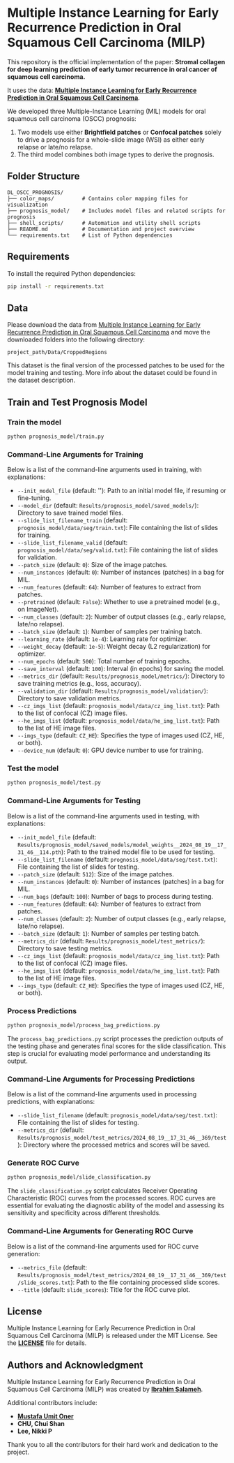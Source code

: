 # Multiple Instance Learning for Early Recurrence Prediction in Oral Squamous Cell Carcinoma (MILP)

This repository is the official implementation of the paper: 
**Stromal collagen for deep learning prediction of early tumor recurrence in oral cancer of squamous cell carcinoma.**

It uses the data: **[Multiple Instance Learning for Early Recurrence Prediction in Oral Squamous Cell Carcinoma](https://zenodo.org/records/10658626)**.

We developed three Multiple-Instance Learning (MIL) models for oral squamous cell carcinoma (OSCC) prognosis:
1. Two models use either **Brightfield patches** or **Confocal patches** solely to drive a prognosis for a whole-slide image (WSI) as either early relapse or late/no relapse.
2. The third model combines both image types to derive the prognosis.

## Folder Structure
```
DL_OSCC_PROGNOSIS/
├── color_maps/         # Contains color mapping files for visualization
├── prognosis_model/    # Includes model files and related scripts for prognosis
├── shell_scripts/      # Automation and utility shell scripts
├── README.md           # Documentation and project overview
└── requirements.txt    # List of Python dependencies
```

## Requirements

To install the required Python dependencies:

```bash
pip install -r requirements.txt
```

## Data

Please download the data from [Multiple Instance Learning for Early Recurrence Prediction in Oral Squamous Cell Carcinoma](https://zenodo.org/records/10658626) and move the downloaded folders into the following directory:

```
project_path/Data/CroppedRegions
```
This dataset is the final version of the processed patches to be used for the model training and testing. More info about the dataset could be found in the dataset description.

## Train and Test Prognosis Model

### Train the model
```bash
python prognosis_model/train.py
```

### Command-Line Arguments for Training

Below is a list of the command-line arguments used in training, with explanations:

- `--init_model_file` (default: ''): Path to an initial model file, if resuming or fine-tuning.
- `--model_dir` (default: `Results/prognosis_model/saved_models/`): Directory to save trained model files.
- `--slide_list_filename_train` (default: `prognosis_model/data/seg/train.txt`): File containing the list of slides for training.
- `--slide_list_filename_valid` (default: `prognosis_model/data/seg/valid.txt`): File containing the list of slides for validation.
- `--patch_size` (default: `0`): Size of the image patches.
- `--num_instances` (default: `0`): Number of instances (patches) in a bag for MIL.
- `--num_features` (default: `64`): Number of features to extract from patches.
- `--pretrained` (default: `False`): Whether to use a pretrained model (e.g., on ImageNet).
- `--num_classes` (default: `2`): Number of output classes (e.g., early relapse, late/no relapse).
- `--batch_size` (default: `1`): Number of samples per training batch.
- `--learning_rate` (default: `1e-4`): Learning rate for optimizer.
- `--weight_decay` (default: `1e-5`): Weight decay (L2 regularization) for optimizer.
- `--num_epochs` (default: `500`): Total number of training epochs.
- `--save_interval` (default: `100`): Interval (in epochs) for saving the model.
- `--metrics_dir` (default: `Results/prognosis_model/metrics/`): Directory to save training metrics (e.g., loss, accuracy).
- `--validation_dir` (default: `Results/prognosis_model/validation/`): Directory to save validation metrics.
- `--cz_imgs_list` (default: `prognosis_model/data/cz_img_list.txt`): Path to the list of confocal (CZ) image files.
- `--he_imgs_list` (default: `prognosis_model/data/he_img_list.txt`): Path to the list of HE image files.
- `--imgs_type` (default: `CZ_HE`): Specifies the type of images used (CZ, HE, or both).
- `--device_num` (default: `0`): GPU device number to use for training.

### Test the model
```bash
python prognosis_model/test.py
```

### Command-Line Arguments for Testing

Below is a list of the command-line arguments used in testing, with explanations:

- `--init_model_file` (default: `Results/prognosis_model/saved_models/model_weights__2024_08_19__17_31_46__114.pth`): Path to the trained model file to be used for testing.
- `--slide_list_filename` (default: `prognosis_model/data/seg/test.txt`): File containing the list of slides for testing.
- `--patch_size` (default: `512`): Size of the image patches.
- `--num_instances` (default: `0`): Number of instances (patches) in a bag for MIL.
- `--num_bags` (default: `100`): Number of bags to process during testing.
- `--num_features` (default: `64`): Number of features to extract from patches.
- `--num_classes` (default: `2`): Number of output classes (e.g., early relapse, late/no relapse).
- `--batch_size` (default: `1`): Number of samples per testing batch.
- `--metrics_dir` (default: `Results/prognosis_model/test_metrics/`): Directory to save testing metrics.
- `--cz_imgs_list` (default: `prognosis_model/data/cz_img_list.txt`): Path to the list of confocal (CZ) image files.
- `--he_imgs_list` (default: `prognosis_model/data/he_img_list.txt`): Path to the list of HE image files.
- `--imgs_type` (default: `CZ_HE`): Specifies the type of images used (CZ, HE, or both).

### Process Predictions
```bash
python prognosis_model/process_bag_predictions.py
```
The `process_bag_predictions.py` script processes the prediction outputs of the testing phase and generates final scores for the slide classification. This step is crucial for evaluating model performance and understanding its output.

### Command-Line Arguments for Processing Predictions

Below is a list of the command-line arguments used in processing predictions, with explanations:

- `--slide_list_filename` (default: `prognosis_model/data/seg/test.txt`): File containing the list of slides for testing.
- `--metrics_dir` (default: `Results/prognosis_model/test_metrics/2024_08_19__17_31_46__369/test`): Directory where the processed metrics and scores will be saved.

### Generate ROC Curve
```bash
python prognosis_model/slide_classification.py
```

The `slide_classification.py` script calculates Receiver Operating Characteristic (ROC) curves from the processed scores. ROC curves are essential for evaluating the diagnostic ability of the model and assessing its sensitivity and specificity across different thresholds.

### Command-Line Arguments for Generating ROC Curve

Below is a list of the command-line arguments used for ROC curve generation:

- `--metrics_file` (default: `Results/prognosis_model/test_metrics/2024_08_19__17_31_46__369/test/slide_scores.txt`): Path to the file containing processed slide scores.
- `--title` (default: `slide_scores`): Title for the ROC curve plot.


## **License**

Multiple Instance Learning for Early Recurrence Prediction in Oral Squamous Cell Carcinoma (MILP) is released under the MIT License. See the **[LICENSE](https://github.com/ibsalameh95/DL_OSCC_Prognosis?tab=MIT-1-ov-file)** file for details.

## **Authors and Acknowledgment**

Multiple Instance Learning for Early Recurrence Prediction in Oral Squamous Cell Carcinoma (MILP) was created by **[Ibrahim Salameh](https://github.com/ibsalameh95)**.

Additional contributors include:

- **[Mustafa Umit Oner](https://github.com/onermustafaumit)**
- **CHU, Chui Shan**
- **Lee, Nikki P**

Thank you to all the contributors for their hard work and dedication to the project.